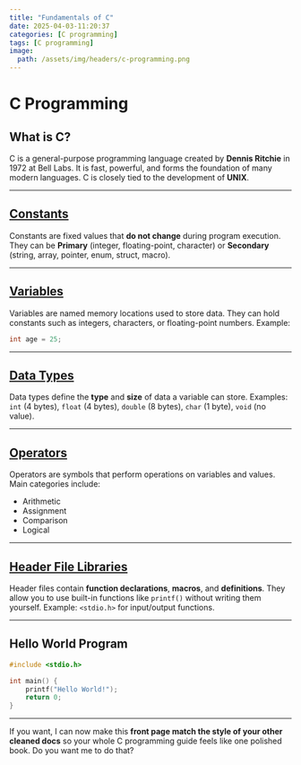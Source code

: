 ```yaml
---
title: "Fundamentals of C"
date: 2025-04-03-11:20:37
categories: [C programming]
tags: [C programming]
image:
  path: /assets/img/headers/c-programming.png
---
```

<!--[**1.What is C?**](#what-is-c)

[**2.constants**](#constants)

[**3.Variables**](#variables)

[**Data Types in C**](#data-types-in-c)

[**4.Header File Libraries**](#header-file-libraries)

[**5.hello-world.c**](#hello-worldc)-->


# **C Programming**

## **What is C?**

C is a general-purpose programming language created by **Dennis Ritchie** in 1972 at Bell Labs. It is fast, powerful, and forms the foundation of many modern languages. C is closely tied to the development of **UNIX**.

---

## **[Constants](/posts/constants-in-c/)**

Constants are fixed values that **do not change** during program execution.
They can be **Primary** (integer, floating-point, character) or **Secondary** (string, array, pointer, enum, struct, macro).

---

## **[Variables](/posts/variables-format-specifiers-in-c/)**

Variables are named memory locations used to store data.
They can hold constants such as integers, characters, or floating-point numbers.
Example:

```c
int age = 25;
```

---

## **[Data Types](/posts/data-types-of-c/)**

Data types define the **type** and **size** of data a variable can store.
Examples: `int` (4 bytes), `float` (4 bytes), `double` (8 bytes), `char` (1 byte), `void` (no value).

---

## **[Operators](/posts/operators-in-c/)**

Operators are symbols that perform operations on variables and values.
Main categories include:

* Arithmetic
* Assignment
* Comparison
* Logical

---

## **[Header File Libraries](/posts/header-file-libraries-in-c/)**

Header files contain **function declarations**, **macros**, and **definitions**.
They allow you to use built-in functions like `printf()` without writing them yourself.
Example: `<stdio.h>` for input/output functions.

---

## **Hello World Program**

```c
#include <stdio.h>

int main() {
    printf("Hello World!");
    return 0;
}
```

---

If you want, I can now make this **front page match the style of your other cleaned docs** so your whole C programming guide feels like one polished book.
Do you want me to do that?









